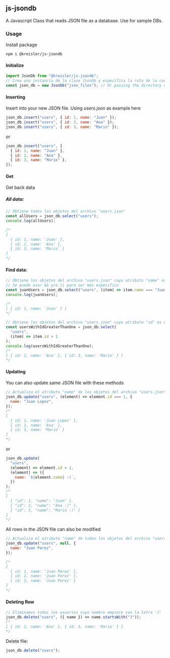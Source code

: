 ## js-jsondb

A Javascript Class that reads JSON file as a database. Use for sample DBs.

### Usage

Install package

```node
npm i @kreisler/js-jsondb
```

#### Initialize

```js
import JsonDb from "@kreisler/js-jsondb";
// Crea una instancia de la clase JsonDb y especifica la ruta de la carpeta
const json_db = new JsonDb("json_files"); // Or passing the directory of your json files with no trailing slash, default is the current directory. E.g.  new JsonDb( '/var/www/html/json_files' )
```

#### Inserting

Insert into your new JSON file. Using _users.json_ as example here

```js
json_db.insert("users", { id: 1, name: "Juan" });
json_db.insert("users", { id: 2, name: "Ana" });
json_db.insert("users", { id: 3, name: "Mario" });
```

or

```js
json_db.insert("users", [
  { id: 1, name: "Juan" },
  { id: 2, name: "Ana" },
  { id: 3, name: "Mario" },
]);
```

#### Get

Get back data

##### All data:

```js
// Obtiene todos los objetos del archivo "users.json"
const allUsers = json_db.select("users");
console.log(allUsers);

/*
[
  { id: 1, name: 'Juan' },
  { id: 2, name: 'Ana' },
  { id: 3, name: 'Mario' }
]
*/
```

#### Find data:

```js
// Obtiene los objetos del archivo "users.json" cuyo atributo "name" es "Juan"
// Se puede usar && y/o || para ser más especifico
const juanUsers = json_db.select("users", (item) => item.name === "Juan");
console.log(juanUsers);

/*
[ { id: 1, name: 'Juan' } ]
*/
```

```js
// Obtiene los objetos del archivo "users.json" cuyo atributo "id" es mayor a 1
const usersWithIdGreaterThanOne = json_db.select(
  "users",
  (item) => item.id > 1
);
console.log(usersWithIdGreaterThanOne);
/*
[ { id: 2, name: 'Ana' }, { id: 3, name: 'Mario' } ]
*/
```

#### Updating

You can also update same JSON file with these methods

```js
// Actualiza el atributo "name" de los objetos del archivo "users.json" cuyo atributo "id" es 1
json_db.update("users", (element) => element.id === 1, {
  name: "Juan Lopez",
});
/*
[
  { id: 1, name: 'Juan Lopez' },
  { id: 2, name: 'Ana' },
  { id: 3, name: 'Mario' }
]
*/
```

or

```js
json_db.update(
  "users",
  (element) => element.id > 1,
  (element) => ({
    name: `${element.name} :)`,
  })
);
/*
[
  { "id": 1, "name": "Juan" },
  { "id": 2, "name": "Ana :)" },
  { "id": 3, "name": "Mario :)" }
]
*/
```

All rows in the JSON file can also be modified

```js
// Actualiza el atributo "name" de todos los objetos del archivo "users.json"
json_db.update("users", null, {
  name: "Juan Perez",
});

/*
[
  { id: 1, name: 'Juan Perez' },
  { id: 2, name: 'Juan Perez' },
  { id: 3, name: 'Juan Perez' }
]
*/
```

#### Deleting Row

```js
// Eliminamos todos los usuarios cuyo nombre empiece con la letra 'J'
json_db.delete("users", ({ name }) => name.startsWith("J"));
/*
[ { id: 2, name: 'Ana' }, { id: 3, name: 'Mario' } ]
*/
```

Delete file:

```js
json_db.delete("users");
```
